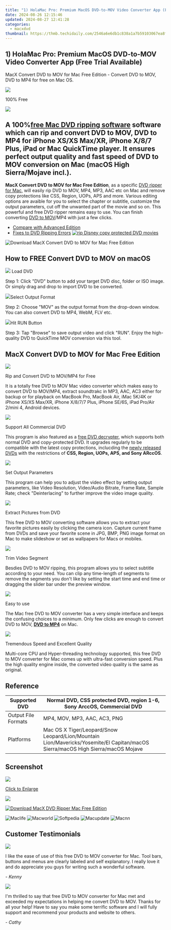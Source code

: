 ```yaml
---
title: "1) HolaMac Pro: Premium MacOS DVD-to-MOV Video Converter App (Free Trial Available)"
date: 2024-08-26 12:15:46
updated: 2024-08-27 12:41:28
categories:
  - macxdvd
thumbnail: https://thmb.techidaily.com/2546a6e6db1c838a1a7b59103067ea8f9dccc09f3a86cd4ad8b0c7371cd0f3e3.jpg
---
```


## 1) HolaMac Pro: Premium MacOS DVD-to-MOV Video Converter App (Free Trial Available)

MacX Convert DVD to MOV for Mac Free Edition \- Convert DVD to MOV, DVD to MP4 for free on Mac OS.

![](https://www.macxdvd.com/convert-dvd-to-mov-for-mac-free/../face/covert-mov-free-pic.jpg) 

100% Free

![](https://www.macxdvd.com/convert-dvd-to-mov-for-mac-free/../image-jp/flag.png) 

## A 100%[free Mac DVD ripping software](https://tools.techidaily.com/macxdvd/products/) software which can rip and convert   **DVD to MOV, DVD to MP4** for iPhone XS/XS Max/XR, iPhone X/8/7 Plus, iPad or Mac QuickTime player. It ensures perfect output quality and fast speed of DVD to MOV conversion on Mac (macOS High Sierra/Mojave incl.).

**MacX Convert DVD to MOV for Mac Free Edition**, as a specific [DVD ripper for Mac](https://tools.techidaily.com/macxdvd/products/), will easily rip DVD to MOV, MP4, MP3, AAC etc on Mac and remove copy protections like CSS, Region, UOPs, APS and more. Various editing options are avaible for you to select the chapter or subtitle, customize the output parameters, cut off the unwanted part of the movie and so on. This powerful and free DVD ripper remains easy to use. You can finish converting [DVD to MOV](https://tools.techidaily.com/macxdvd/products/)/MP4 with just a few clicks.

* [Compare with Advanced Edition](https://tools.techidaily.com/macxdvd/products/)
* [Fixes to DVD Ripping Errors](https://tools.techidaily.com/macxdvd/products/)
[![rip Disney copy protected DVD movies](https://www.macxdvd.com/convert-dvd-to-mov-for-mac-free/../image/macxdvdpro-banner-mini.jpg)](https://tools.techidaily.com/macxdvd/products/) 

![Download MacX Convert DVD to MOV for Mac Free Edition](https://www.macxdvd.com/convert-dvd-to-mov-for-mac-free/../image/bottom-download-big.jpg) 

## How to FREE Convert DVD to MOV on macOS

![](https://www.macxdvd.com/convert-dvd-to-mov-for-mac-free/../i-pic/1.png) Load DVD 

Step 1: Click "DVD" button to add your target DVD disc, folder or ISO image. Or simply drag and drop to import DVD to be converted. 

![](https://www.macxdvd.com/convert-dvd-to-mov-for-mac-free/../i-pic/2.png)Select Output Format 

Step 2: Choose "MOV" as the output format from the drop-down window. You can also convert DVD to MP4, WebM, FLV etc. 

![](https://www.macxdvd.com/convert-dvd-to-mov-for-mac-free/../i-pic/3.png)Hit RUN Button

Step 3: Tap "Browse" to save output video and click "RUN". Enjoy the high-quality DVD to QuickTime MOV conversion via this tool. 

## MacX Convert DVD to MOV for Mac Free Edition

![](https://www.macxdvd.com/convert-dvd-to-mov-for-mac-free/image/1.jpg) 

Rip and Convert DVD to MOV/MP4 for Free

It is a totally free DVD to MOV Mac video converter which makes easy to convert DVD to MOV/MP4, extract soundtrakc in MP3, AAC, AC3 either for backup or for playback on MacBook Pro, MacBook Air, iMac 5K/4K or iPhone XS/XS Max/XR, iPhone X/8/7/7 Plus, iPhone SE/6S, iPad Pro/Air 2/mini 4, Android devices.

![](https://www.macxdvd.com/convert-dvd-to-mov-for-mac-free/image/2.jpg) 

Support All Commercial DVD

This program is also featured as a [free DVD decrypter](https://tools.techidaily.com/macxdvd/products/), which supports both normal DVD and copy-protected DVD. It upgrades regularly to be compatible with the latest copy protections, inclucding the [newly released DVDs](https://tools.techidaily.com/macxdvd/products/) with the restrictions of **CSS, Region, UOPs, APS, and Sony ARccOS**.

![](https://www.macxdvd.com/convert-dvd-to-mov-for-mac-free/image/3.jpg) 

Set Output Parameters 

This program can help you to adjust the video effect by setting output parameters, like Video Resolution, Video/Audio Bitrate, Frame Rate, Sample Rate; check "Deinterlacing" to further improve the video image quality. 

![](https://www.macxdvd.com/convert-dvd-to-mov-for-mac-free/image/4.jpg) 

Extract Pictures from DVD

This free DVD to MOV converting software allows you to extract your favorite pictures easily by clicking the camera icon. Capture current frame from DVDs and save your favorite scene in JPG, BMP, PNG image format on Mac to make slideshow or set as wallpapers for Macs or mobiles.

![](https://www.macxdvd.com/convert-dvd-to-mov-for-mac-free/image/5.jpg) 

Trim Video Segment

Besdies DVD to MOV ripping, this program allows you to select subtitle according to your need. You can clip any time-length of segments to remove the segments you don't like by setting the start time and end time or dragging the slider bar under the preview window.

![](https://www.macxdvd.com/convert-dvd-to-mov-for-mac-free/image/6.jpg) 

Easy to use

The Mac free DVD to MOV converter has a very simple interface and keeps the confusing choices to a minimum. Only few clicks are enough to convert DVD to MOV, [**DVD to MP4**](https://tools.techidaily.com/macxdvd/products/) on Mac.

![](https://www.macxdvd.com/convert-dvd-to-mov-for-mac-free/image/7.jpg) 

Tremendous Speed and Excellent Quality

Multi-core CPU and Hyper-threading technology supported, this free DVD to MOV converter for Mac comes up with ultra-fast conversion speed. Plus the high quality engine inside, the converted video quality is the same as original.

## Reference

| Supported DVD       | Normal DVD, CSS protected DVD, region 1-6, Sony ArccOS, Commercial DVD                                                           |
| ------------------- | -------------------------------------------------------------------------------------------------------------------------------- |
| Output File Formats | MP4, MOV, MP3, AAC, AC3, PNG                                                                                                     |
| Platforms           | Mac OS X Tiger/Leopard/Snow Leopard/Lion/Mountain Lion/Mavericks/Yosemite/El Capitan/macOS Sierra/macOS High Sierra/macOS Mojave |

## Screenshot

![](https://www.macxdvd.com/convert-dvd-to-mov-for-mac-free/image/screenshot.jpg)

[Click to Enlarge](https://tools.techidaily.com/macxdvd/products/)

![](https://www.macxdvd.com/convert-dvd-to-mov-for-mac-free/image/screenshot_02.jpg) 

[![Download MacX DVD Ripper Mac Free Edition](https://www.macxdvd.com/convert-dvd-to-mov-for-mac-free/../image/bottom-download-big.jpg)](https://www.macxdvd.com/download/macx-convert-dvd-to-mov-for-mac-free-edition.dmg)

![Maclife](https://www.macxdvd.com/convert-dvd-to-mov-for-mac-free/../i-pic/maclife.gif) ![Macworld](https://www.macxdvd.com/convert-dvd-to-mov-for-mac-free/../i-pic/macworld.gif) ![Softpedia](https://www.macxdvd.com/convert-dvd-to-mov-for-mac-free/../i-pic/softpedia.gif) ![Macupdate](https://www.macxdvd.com/convert-dvd-to-mov-for-mac-free/../i-pic/macupdate.gif) ![Macnn](https://www.macxdvd.com/convert-dvd-to-mov-for-mac-free/../i-pic/macnn.gif) 

## Customer Testimonials

![](https://www.macxdvd.com/convert-dvd-to-mov-for-mac-free/../image/customer-ico.jpg) 

I like the ease of use of this free DVD to MOV converter for Mac. Tool bars, buttons and menus are clearly labeled and self explanatory. I really love it and do appreciate you guys for writing such a wonderful software.

_\- Kenny_ 

![](https://www.macxdvd.com/convert-dvd-to-mov-for-mac-free/../image/customer-ico.jpg) 

I'm thrilled to say that free DVD to MOV converter for Mac met and exceeded my expectations in helping me convert DVD to MOV. Thanks for all your help! Have to say you make some terrific software and I will fully support and recommend your products and website to others.

_\- Cathy_

<ins class="adsbygoogle"
     style="display:block"
     data-ad-format="autorelaxed"
     data-ad-client="ca-pub-7571918770474297"
     data-ad-slot="1223367746"></ins>



<ins class="adsbygoogle"
     style="display:block"
     data-ad-client="ca-pub-7571918770474297"
     data-ad-slot="8358498916"
     data-ad-format="auto"
     data-full-width-responsive="true"></ins>

